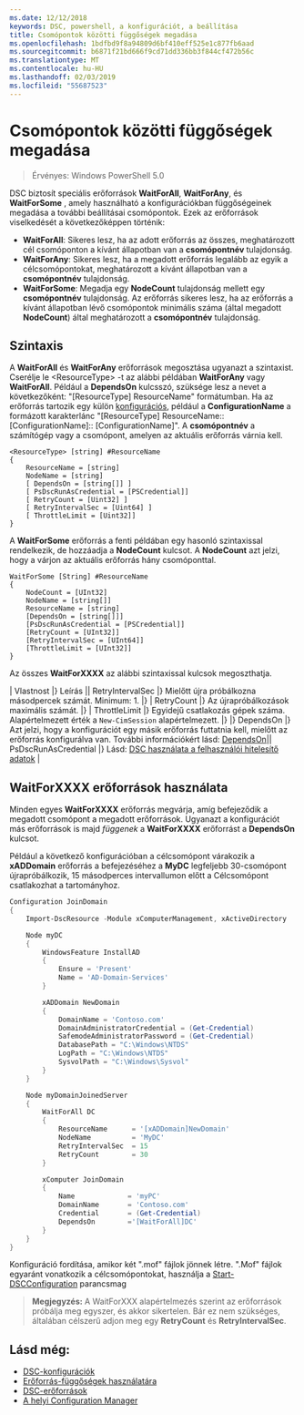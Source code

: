 ```yaml
---
ms.date: 12/12/2018
keywords: DSC, powershell, a konfigurációt, a beállítása
title: Csomópontok közötti függőségek megadása
ms.openlocfilehash: 1bdfbd9f8a94809d6bf410eff525e1c877fb6aad
ms.sourcegitcommit: b6871f21bd666f9cd71dd336bb3f844cf472b56c
ms.translationtype: MT
ms.contentlocale: hu-HU
ms.lasthandoff: 02/03/2019
ms.locfileid: "55687523"
---
```

# <a name="specifying-cross-node-dependencies"></a>Csomópontok közötti függőségek megadása

> Érvényes: Windows PowerShell 5.0

DSC biztosít speciális erőforrások **WaitForAll**, **WaitForAny**, és **WaitForSome** , amely használható a konfigurációkban függőségeinek megadása a további beállításai csomópontok. Ezek az erőforrások viselkedését a következőképpen történik:

- **WaitForAll**: Sikeres lesz, ha az adott erőforrás az összes, meghatározott cél csomóponton a kívánt állapotban van a **csomópontnév** tulajdonság.
- **WaitForAny**: Sikeres lesz, ha a megadott erőforrás legalább az egyik a célcsomópontokat, meghatározott a kívánt állapotban van a **csomópontnév** tulajdonság.
- **WaitForSome**: Megadja egy **NodeCount** tulajdonság mellett egy **csomópontnév** tulajdonság. Az erőforrás sikeres lesz, ha az erőforrás a kívánt állapotban lévő csomópontok minimális száma (által megadott **NodeCount**) által meghatározott a **csomópontnév** tulajdonság.

## <a name="syntax"></a>Szintaxis

A **WaitForAll** és **WaitForAny** erőforrások megosztása ugyanazt a szintaxist. Cserélje le \<ResourceType\> -t az alábbi példában **WaitForAny** vagy **WaitForAll**.
Például a **DependsOn** kulcsszó, szüksége lesz a nevet a következőként: "[ResourceType] ResourceName" formátumban. Ha az erőforrás tartozik egy külön [konfigurációs](configurations.md), például a **ConfigurationName** a formázott karakterlánc "[ResourceType] ResourceName:: [ConfigurationName]:: [ConfigurationName]". A **csomópontnév** a számítógép vagy a csomópont, amelyen az aktuális erőforrás várnia kell.

```
<ResourceType> [string] #ResourceName
{
    ResourceName = [string]
    NodeName = [string]
    [ DependsOn = [string[]] ]
    [ PsDscRunAsCredential = [PSCredential]]
    [ RetryCount = [Uint32] ]
    [ RetryIntervalSec = [Uint64] ]
    [ ThrottleLimit = [Uint32]]
}
```

A **WaitForSome** erőforrás a fenti példában egy hasonló szintaxissal rendelkezik, de hozzáadja a **NodeCount** kulcsot. A **NodeCount** azt jelzi, hogy a várjon az aktuális erőforrás hány csomóponttal.

```
WaitForSome [String] #ResourceName
{
    NodeCount = [UInt32]
    NodeName = [string[]]
    ResourceName = [string]
    [DependsOn = [string[]]]
    [PsDscRunAsCredential = [PSCredential]]
    [RetryCount = [UInt32]]
    [RetryIntervalSec = [UInt64]]
    [ThrottleLimit = [UInt32]]
}
```

Az összes **WaitForXXXX** az alábbi szintaxissal kulcsok megoszthatja.

|  Vlastnost |}  Leírás || RetryIntervalSec |} Mielőtt újra próbálkozna másodpercek számát. Minimum: 1. |} | RetryCount |} Az újrapróbálkozások maximális számát. |} | ThrottleLimit |} Egyidejű csatlakozás gépek száma. Alapértelmezett érték a `New-CimSession` alapértelmezett. |} |} DependsOn |} Azt jelzi, hogy a konfigurációt egy másik erőforrás futtatnia kell, mielőtt az erőforrás konfigurálva van. További információkért lásd: [DependsOn](resource-depends-on.md)|| PsDscRunAsCredential |} Lásd: [DSC használata a felhasználói hitelesítő adatok](./runAsUser.md) |


## <a name="using-waitforxxxx-resources"></a>WaitForXXXX erőforrások használata

Minden egyes **WaitForXXXX** erőforrás megvárja, amíg befejeződik a megadott csomópont a megadott erőforrások. Ugyanazt a konfigurációt más erőforrások is majd *függenek* a **WaitForXXXX** erőforrást a **DependsOn** kulcsot.

Például a következő konfigurációban a célcsomópont várakozik a **xADDomain** erőforrás a befejezéséhez a **MyDC** legfeljebb 30-csomópont újrapróbálkozik, 15 másodperces intervallumon előtt a Célcsomópont csatlakozhat a tartományhoz.

```powershell
Configuration JoinDomain
{
    Import-DscResource -Module xComputerManagement, xActiveDirectory

    Node myDC
    {
        WindowsFeature InstallAD
        {
            Ensure = 'Present'
            Name = 'AD-Domain-Services'
        }

        xADDomain NewDomain
        {
            DomainName = 'Contoso.com'
            DomainAdministratorCredential = (Get-Credential)
            SafemodeAdministratorPassword = (Get-Credential)
            DatabasePath = "C:\Windows\NTDS"
            LogPath = "C:\Windows\NTDS"
            SysvolPath = "C:\Windows\Sysvol"
        }
    }

    Node myDomainJoinedServer
    {
        WaitForAll DC
        {
            ResourceName      = '[xADDomain]NewDomain'
            NodeName          = 'MyDC'
            RetryIntervalSec  = 15
            RetryCount        = 30
        }

        xComputer JoinDomain
        {
            Name             = 'myPC'
            DomainName       = 'Contoso.com'
            Credential       = (Get-Credential)
            DependsOn        ='[WaitForAll]DC'
        }
    }
}
```

Konfiguráció fordítása, amikor két ".mof" fájlok jönnek létre. ".Mof" fájlok egyaránt vonatkozik a célcsomópontokat, használja a [Start-DSCConfiguration](/powershell/module/psdesiredstateconfiguration/start-dscconfiguration) parancsmag

>**Megjegyzés:** A WaitForXXX alapértelmezés szerint az erőforrások próbálja meg egyszer, és akkor sikertelen. Bár ez nem szükséges, általában célszerű adjon meg egy **RetryCount** és **RetryIntervalSec**.

## <a name="see-also"></a>Lásd még:

- [DSC-konfigurációk](configurations.md)
- [Erőforrás-függőségek használatára](resource-depends-on.md)
- [DSC-erőforrások](../resources/resources.md)
- [A helyi Configuration Manager](../managing-nodes/metaConfig.md)
